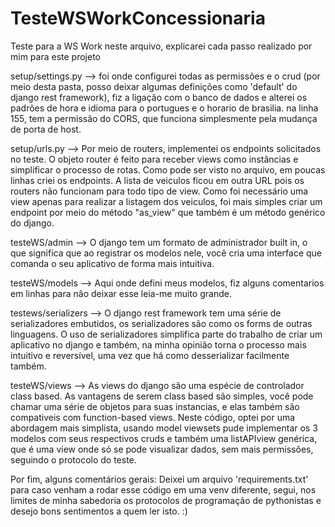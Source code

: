 # TesteWSWorkConcessionaria
Teste para a WS Work 
neste arquivo, explicarei cada passo realizado por mim para este projeto

 setup/settings.py -->  foi onde configurei todas as permissões e o crud (por meio desta pasta, posso deixar algumas definições como 'default' do django rest framework), fiz a ligação com o banco de dados e alterei os padrões de hora e idioma para o portugues e o horario de brasilia.
 na linha 155, tem a permissão do CORS, que funciona simplesmente pela mudança de porta de host.
 
 setup/urls.py --> Por meio de routers, implementei os endpoints solicitados no teste. O objeto router é feito para receber views como instâncias e simplificar o processo de rotas. Como pode ser visto no arquivo, em poucas linhas criei os endpoints.
 A lista de veiculos ficou em outra URL pois os routers não funcionam para todo tipo de view. Como foi necessário uma view apenas para realizar a listagem dos veiculos,
 foi mais simples criar um endpoint por meio do método "as_view" que também é um método genérico do django.

 testeWS/admin --> O django tem um formato de administrador built in, o que significa que ao registrar os modelos nele, você cria uma interface que comanda o seu aplicativo de forma mais intuitiva.

 testeWS/models --> Aqui onde defini meus modelos, fiz alguns comentarios em linhas para não deixar esse leia-me muito grande.
  
 testews/serializers --> O django rest framework tem uma série de serializadores embutidos, os serializadores são como os forms de outras linguagens. O uso de serializadores
 simplifica parte do trabalho de criar um aplicativo no django e também, na minha opinião torna o processo mais intuitivo e reversível, uma vez que há como desserializar facilmente também.
 
 testeWS/views --> As views do django são uma espécie de controlador class based. As vantagens de serem class based são simples, você pode chamar uma série de objetos para suas instancias,
 e elas também são compativeis com function-based views. Neste código, optei por uma abordagem mais simplista, usando model viewsets pude implementar os 3 modelos com seus respectivos
 cruds e também uma listAPIview genérica, que é uma view onde só se pode visualizar dados, sem mais permissões, seguindo o protocolo do teste.
 
 Por fim, alguns comentários gerais:
 Deixei um arquivo 'requirements.txt' para caso venham a rodar esse código em uma venv diferente, segui, nos limites de minha sabedoria os protocolos de programação de pythonistas
 e desejo bons sentimentos a quem ler isto. :)

